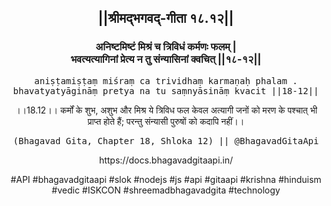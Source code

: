 <center><h2>||श्रीमद्‍भगवद्‍-गीता १८.१२||</h2>
<h3>अनिष्टमिष्टं मिश्रं च त्रिविधं कर्मणः फलम् |<br/>भवत्यत्यागिनां प्रेत्य न तु संन्यासिनां क्वचित् ||१८-१२||</h3>
<pre>aniṣṭamiṣṭaṃ miśraṃ ca trividhaṃ karmaṇaḥ phalam .<br/>bhavatyatyāgināṃ pretya na tu saṃnyāsināṃ kvacit ||18-12||</pre>
<p>।।18.12।। कर्मों के शुभ, अशुभ और मिश्र ये त्रिविध फल केवल अत्यागी जनों को मरण के पश्चात् भी प्राप्त होते हैं; परन्तु संन्यासी पुरुषों को कदापि नहीं।।</p>
<pre>(Bhagavad Gita, Chapter 18, Shloka 12) || @BhagavadGitaApi</pre><p>https://docs.bhagavadgitaapi.in/</p><p>#API #bhagavadgitaapi #slok #nodejs #js #api #gitaapi #krishna #hinduism #vedic #ISKCON #shreemadbhagavadgita #technology</p></center>